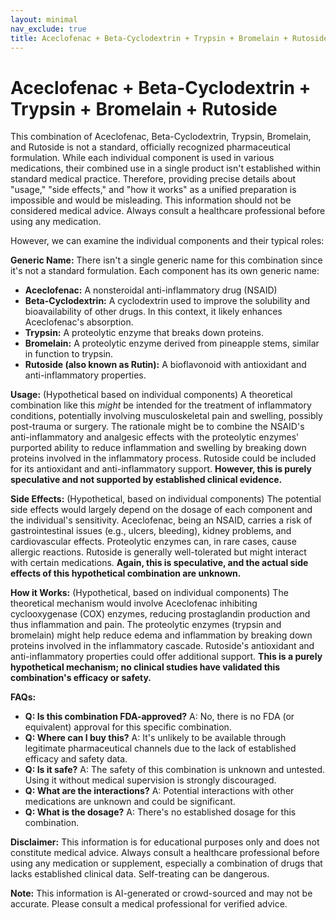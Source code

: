 ```yaml
---
layout: minimal
nav_exclude: true
title: Aceclofenac + Beta-Cyclodextrin + Trypsin + Bromelain + Rutoside
---
```


# Aceclofenac + Beta-Cyclodextrin + Trypsin + Bromelain + Rutoside

This combination of Aceclofenac, Beta-Cyclodextrin, Trypsin, Bromelain, and Rutoside is not a standard, officially recognized pharmaceutical formulation. While each individual component is used in various medications, their combined use in a single product isn't established within standard medical practice. Therefore, providing precise details about "usage," "side effects," and "how it works" as a unified preparation is impossible and would be misleading.  This information should not be considered medical advice. Always consult a healthcare professional before using any medication.

However, we can examine the individual components and their typical roles:

**Generic Name:**  There isn't a single generic name for this combination since it's not a standard formulation.  Each component has its own generic name:

* **Aceclofenac:** A nonsteroidal anti-inflammatory drug (NSAID)
* **Beta-Cyclodextrin:**  A cyclodextrin used to improve the solubility and bioavailability of other drugs. In this context, it likely enhances Aceclofenac's absorption.
* **Trypsin:** A proteolytic enzyme that breaks down proteins.
* **Bromelain:** A proteolytic enzyme derived from pineapple stems, similar in function to trypsin.
* **Rutoside (also known as Rutin):** A bioflavonoid with antioxidant and anti-inflammatory properties.


**Usage:** (Hypothetical based on individual components) A theoretical combination like this *might* be intended for the treatment of inflammatory conditions, potentially involving musculoskeletal pain and swelling, possibly post-trauma or surgery.  The rationale might be to combine the NSAID's anti-inflammatory and analgesic effects with the proteolytic enzymes' purported ability to reduce inflammation and swelling by breaking down proteins involved in the inflammatory process.  Rutoside could be included for its antioxidant and anti-inflammatory support.  **However, this is purely speculative and not supported by established clinical evidence.**

**Side Effects:** (Hypothetical, based on individual components)  The potential side effects would largely depend on the dosage of each component and the individual's sensitivity.  Aceclofenac, being an NSAID, carries a risk of gastrointestinal issues (e.g., ulcers, bleeding), kidney problems, and cardiovascular effects.  Proteolytic enzymes can, in rare cases, cause allergic reactions. Rutoside is generally well-tolerated but might interact with certain medications.  **Again, this is speculative, and the actual side effects of this hypothetical combination are unknown.**

**How it Works:** (Hypothetical, based on individual components)  The theoretical mechanism would involve Aceclofenac inhibiting cyclooxygenase (COX) enzymes, reducing prostaglandin production and thus inflammation and pain.  The proteolytic enzymes (trypsin and bromelain) might help reduce edema and inflammation by breaking down proteins involved in the inflammatory cascade.  Rutoside's antioxidant and anti-inflammatory properties could offer additional support.  **This is a purely hypothetical mechanism; no clinical studies have validated this combination's efficacy or safety.**


**FAQs:**

* **Q: Is this combination FDA-approved?** A: No, there is no FDA (or equivalent) approval for this specific combination.
* **Q: Where can I buy this?** A: It's unlikely to be available through legitimate pharmaceutical channels due to the lack of established efficacy and safety data.
* **Q: Is it safe?** A: The safety of this combination is unknown and untested.  Using it without medical supervision is strongly discouraged.
* **Q: What are the interactions?** A:  Potential interactions with other medications are unknown and could be significant.
* **Q: What is the dosage?** A: There's no established dosage for this combination.


**Disclaimer:** This information is for educational purposes only and does not constitute medical advice.  Always consult a healthcare professional before using any medication or supplement, especially a combination of drugs that lacks established clinical data.  Self-treating can be dangerous.


**Note:** This information is AI-generated or crowd-sourced and may not be accurate. Please consult a medical professional for verified advice.